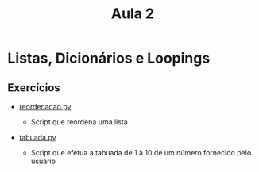 <header>
<h1>Aula 2</h1>
</header>

# Listas, Dicionários e Loopings

## Exercícios

- [reordenacao.py](https://github.com/rpapythonico/aula-2/blob/main/Aula2/Exercicios/reordenacao.py)

    - Script que reordena uma lista

- [tabuada.py](https://github.com/rpapythonico/aula-2/blob/main/Aula2/Exercicios/tabuada.py)

    - Script que efetua a tabuada de 1 à 10 de um número fornecido pelo usuário